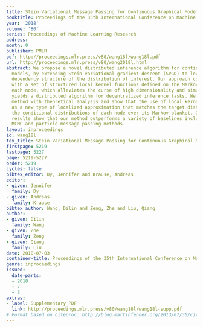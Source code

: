 ```yaml
---
title: Stein Variational Message Passing for Continuous Graphical Models
booktitle: Proceedings of the 35th International Conference on Machine Learning
year: '2018'
volume: '80'
series: Proceedings of Machine Learning Research
address: 
month: 0
publisher: PMLR
pdf: http://proceedings.mlr.press/v80/wang18l/wang18l.pdf
url: http://proceedings.mlr.press/v80/wang2018l.html
abstract: We propose a novel distributed inference algorithm for continuous graphical
  models, by extending Stein variational gradient descent (SVGD) to leverage the Markov
  dependency structure of the distribution of interest. Our approach combines SVGD
  with a set of structured local kernel functions defined on the Markov blanket of
  each node, which alleviates the curse of high dimensionality and simultaneously
  yields a distributed algorithm for decentralized inference tasks. We justify our
  method with theoretical analysis and show that the use of local kernels can be viewed
  as a new type of localized approximation that matches the target distribution on
  the conditional distributions of each node over its Markov blanket. Our empirical
  results show that our method outperforms a variety of baselines including standard
  MCMC and particle message passing methods.
layout: inproceedings
id: wang18l
tex_title: Stein Variational Message Passing for Continuous Graphical Models
firstpage: 5219
lastpage: 5227
page: 5219-5227
order: 5219
cycles: false
bibtex_editor: Dy, Jennifer and Krause, Andreas
editor:
- given: Jennifer
  family: Dy
- given: Andreas
  family: Krause
bibtex_author: Wang, Dilin and Zeng, Zhe and Liu, Qiang
author:
- given: Dilin
  family: Wang
- given: Zhe
  family: Zeng
- given: Qiang
  family: Liu
date: 2018-07-03
container-title: Proceedings of the 35th International Conference on Machine Learning
genre: inproceedings
issued:
  date-parts:
  - 2018
  - 7
  - 3
extras:
- label: Supplementary PDF
  link: http://proceedings.mlr.press/v80/wang18l/wang18l-supp.pdf
# Format based on citeproc: http://blog.martinfenner.org/2013/07/30/citeproc-yaml-for-bibliographies/
---
```

